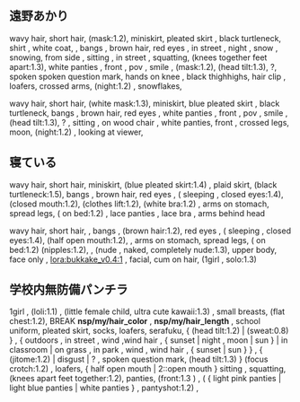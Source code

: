 ## 遠野あかり

wavy hair,  short hair,  (mask:1.2),  miniskirt,  pleated skirt ,  black turtleneck,  shirt ,  white coat,   ,  bangs , brown hair,  red eyes ,  in street , night , snow , snowing,  from side , sitting , in street , squatting,  (knees together feet apart:1.3),  white panties , front , pov , smile , (mask:1.2), (head tilt:1.3),  ?,  spoken spoken question mark,  hands on knee ,  black thighhighs,  hair clip ,  loafers,  crossed arms,  (night:1.2) ,  snowflakes, 

wavy hair,  short hair,  (white mask:1.3),  miniskirt,  blue pleated skirt ,  black turtleneck,   bangs , brown hair,  red eyes ,  white panties , front , pov , smile ,  (head tilt:1.3),  ? , sitting , on wood  chair ,   white panties,  front ,  crossed legs,  moon,  (night:1.2) , looking at viewer, 


## 寝ている
wavy hair,  short hair,    miniskirt,  (blue pleated skirt:1.4) , plaid skirt,   (black turtleneck:1.5),   bangs , brown hair,  red eyes ,   (  sleeping , closed eyes:1.4),   (closed mouth:1.2),  (clothes lift:1.2),  (white bra:1.2) ,  arms on stomach,  spread legs, ( on bed:1.2) , lace panties , lace bra , arms behind head 

wavy hair,  short hair,  ,   bangs , (brown hair:1.2),  red eyes ,   (  sleeping , closed eyes:1.4),   (half open mouth:1.2),  ,  arms on stomach,  spread legs, ( on bed:1.2)  (nipples:1.2),  , (nude , naked, completely nude:1.3),  upper body,  face only , <lora:bukkake_v0.4:1> , facial,  cum on hair,  (1girl , solo:1.3)


## 学校内無防備パンチラ

 1girl ,  (loli:1.1) ,  (little female child,   ultra cute kawaii:1.3)  , small breasts, (flat chest:1.2),  BREAK __nsp/my/hair_color__ , __nsp/my/hair_length__ , school uniform,  pleated skirt,  socks,  loafers,  serafuku, 
{ (head tilt:1.2) | (sweat:0.8) } ,  { outdoors , in street , wind ,wind hair  , { sunset | night , moon | sun }    | in classroom | on grass , in park , wind , wind hair , { sunset | sun }  }  , { (jitome:1.2)  | disgust | ? , spoken question mark, (head tilt:1.3)   }   (focus crotch:1.2) , loafers, { half open mouth | 2::open mouth } 
sitting , squatting,  (knees apart feet together:1.2),  panties,  (front:1.3 ) , ( { light pink panties | light blue panties  | white panties } , pantyshot:1.2) , 
